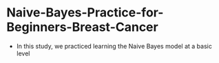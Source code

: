# Naive-Bayes-Practice-for-Beginners-Breast-Cancer

- In this study, we practiced learning the Naive Bayes model at a basic level
